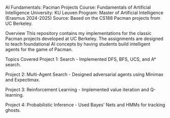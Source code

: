AI Fundamentals: Pacman Projects
Course: Fundamentals of Artificial Intelligence
University: KU Leuven
Program: Master of Artificial Intelligence (Erasmus 2024-2025)
Source: Based on the CS188 Pacman projects from UC Berkeley.

Overview
This repository contains my implementations for the classic Pacman projects developed at UC Berkeley. The assignments are designed to teach foundational AI concepts by having students build intelligent agents for the game of Pacman.

Topics Covered
Project 1: Search - Implemented DFS, BFS, UCS, and A* search.

Project 2: Multi-Agent Search - Designed adversarial agents using Minimax and Expectimax.

Project 3: Reinforcement Learning - Implemented value iteration and Q-learning.

Project 4: Probabilistic Inference - Used Bayes' Nets and HMMs for tracking ghosts.
